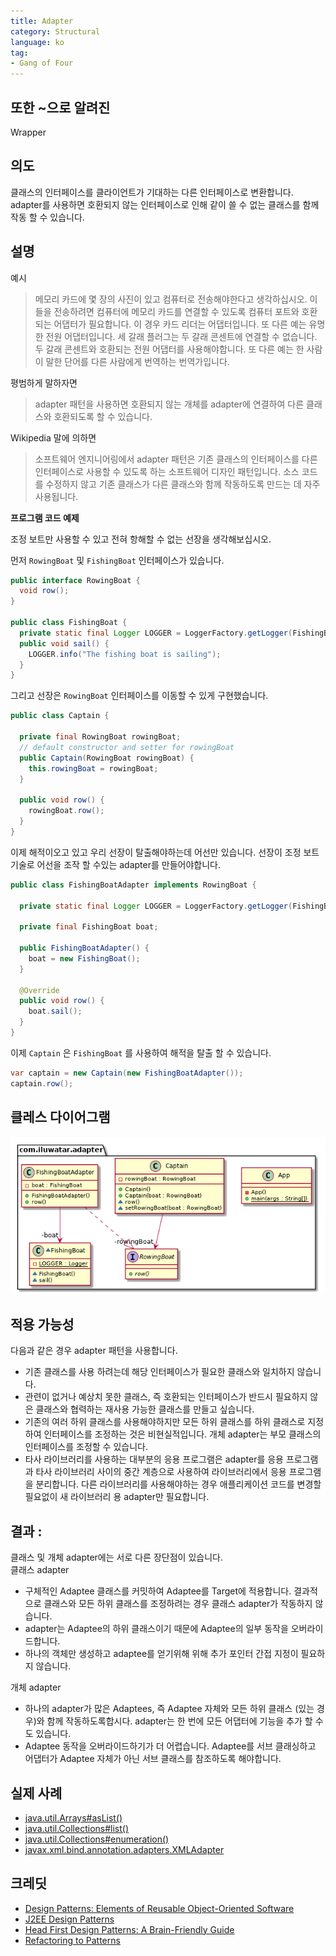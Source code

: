 ```yaml
---
title: Adapter
category: Structural
language: ko
tag:
- Gang of Four
---
```


## 또한 ~으로 알려진

Wrapper

## 의도

클래스의 인터페이스를 클라이언트가 기대하는 다른 인터페이스로 변환합니다. adapter를 사용하면 호환되지 않는 인터페이스로 인해 같이 쓸 수 없는 클래스를 함께 작동 할 수 있습니다.

## 설명

예시

> 메모리 카드에 몇 장의 사진이 있고 컴퓨터로 전송해야한다고 생각하십시오. 이들을 전송하려면 컴퓨터에 메모리 카드를 연결할 수 있도록 컴퓨터 포트와 호환되는 어댑터가 필요합니다. 이 경우 카드 리더는 어댑터입니다. 또 다른 예는 유명한 전원 어댑터입니다. 세 갈래 플러그는 두 갈래 콘센트에 연결할 수 없습니다. 두 갈래 콘센트와 호환되는 전원 어댑터를 사용해야합니다. 또 다른 예는 한 사람이 말한 단어를 다른 사람에게 번역하는 번역가입니다.

평범하게 말하자면

> adapter 패턴을 사용하면 호환되지 않는 개체를 adapter에 연결하여 다른 클래스와 호환되도록 할 수 있습니다.

Wikipedia 말에 의하면

> 소프트웨어 엔지니어링에서 adapter 패턴은 기존 클래스의 인터페이스를 다른 인터페이스로 사용할 수 있도록 하는 소프트웨어 디자인 패턴입니다. 소스 코드를 수정하지 않고 기존 클래스가 다른 클래스와 함께 작동하도록 만드는 데 자주 사용됩니다.

**프로그램 코드 예제**

조정 보트만 사용할 수 있고 전혀 항해할 수 없는 선장을 생각해보십시오.

먼저 `RowingBoat` 및 `FishingBoat` 인터페이스가 있습니다.

```java
public interface RowingBoat {
  void row();
}

public class FishingBoat {
  private static final Logger LOGGER = LoggerFactory.getLogger(FishingBoat.class);
  public void sail() {
    LOGGER.info("The fishing boat is sailing");
  }
}
```

그리고 선장은 `RowingBoat` 인터페이스를 이동할 수 있게 구현했습니다.

```java
public class Captain {

  private final RowingBoat rowingBoat;
  // default constructor and setter for rowingBoat
  public Captain(RowingBoat rowingBoat) {
    this.rowingBoat = rowingBoat;
  }

  public void row() {
    rowingBoat.row();
  }
}
```

이제 해적이오고 있고 우리 선장이 탈출해야하는데 어선만 있습니다. 선장이 조정 보트 기술로 어선을 조작 할 수있는 adapter를 만들어야합니다.

```java
public class FishingBoatAdapter implements RowingBoat {

  private static final Logger LOGGER = LoggerFactory.getLogger(FishingBoatAdapter.class);

  private final FishingBoat boat;

  public FishingBoatAdapter() {
    boat = new FishingBoat();
  }

  @Override
  public void row() {
    boat.sail();
  }
}
```

이제 `Captain` 은 `FishingBoat` 를 사용하여 해적을 탈출 할 수 있습니다.

```java
var captain = new Captain(new FishingBoatAdapter());
captain.row();
```

## 클레스 다이어그램

![alt text](./etc/adapter.urm.png)

## 적용 가능성

다음과 같은 경우 adapter 패턴을 사용합니다.

- 기존 클래스를 사용 하려는데 해당 인터페이스가 필요한 클래스와 일치하지 않습니다.
- 관련이 없거나 예상치 못한 클래스, 즉 호환되는 인터페이스가 반드시 필요하지 않은 클래스와 협력하는 재사용 가능한 클래스를 만들고 싶습니다.
- 기존의 여러 하위 클래스를 사용해야하지만 모든 하위 클래스를 하위 클래스로 지정하여 인터페이스를 조정하는 것은 비현실적입니다. 개체 adapter는 부모 클래스의 인터페이스를 조정할 수 있습니다.
- 타사 라이브러리를 사용하는 대부분의 응용 프로그램은 adapter를 응용 프로그램과 타사 라이브러리 사이의 중간 계층으로 사용하여 라이브러리에서 응용 프로그램을 분리합니다. 다른 라이브러리를 사용해야하는 경우 애플리케이션 코드를 변경할 필요없이 새 라이브러리 용 adapter만 필요합니다.

## 결과 :

클래스 및 개체 adapter에는 서로 다른 장단점이 있습니다. <br>클래스 adapter

- 구체적인 Adaptee 클래스를 커밋하여 Adaptee를 Target에 적용합니다. 결과적으로 클래스와 모든 하위 클래스를 조정하려는 경우 클래스 adapter가 작동하지 않습니다.
- adapter는 Adaptee의 하위 클래스이기 때문에 Adaptee의 일부 동작을 오버라이드합니다.
- 하나의 객체만 생성하고 adaptee를 얻기위해 위해 추가 포인터 간접 지정이 필요하지 않습니다.

개체 adapter

- 하나의 adapter가 많은 Adaptees, 즉 Adaptee 자체와 모든 하위 클래스 (있는 경우)와 함께 작동하도록합시다. adapter는 한 번에 모든 어댑터에 기능을 추가 할 수도 있습니다.
- Adaptee 동작을 오버라이드하기가 더 어렵습니다. Adaptee를 서브 클래싱하고 어댑터가 Adaptee 자체가 아닌 서브 클래스를 참조하도록 해야합니다.

## 실제 사례

- [java.util.Arrays#asList()](http://docs.oracle.com/javase/8/docs/api/java/util/Arrays.html#asList%28T...%29)
- [java.util.Collections#list()](https://docs.oracle.com/javase/8/docs/api/java/util/Collections.html#list-java.util.Enumeration-)
- [java.util.Collections#enumeration()](https://docs.oracle.com/javase/8/docs/api/java/util/Collections.html#enumeration-java.util.Collection-)
- [javax.xml.bind.annotation.adapters.XMLAdapter](http://docs.oracle.com/javase/8/docs/api/javax/xml/bind/annotation/adapters/XmlAdapter.html#marshal-BoundType-)

## 크레딧

- [Design Patterns: Elements of Reusable Object-Oriented Software](https://www.amazon.com/gp/product/0201633612/ref=as_li_tl?ie=UTF8&camp=1789&creative=9325&creativeASIN=0201633612&linkCode=as2&tag=javadesignpat-20&linkId=675d49790ce11db99d90bde47f1aeb59)
- [J2EE Design Patterns](https://www.amazon.com/gp/product/0596004273/ref=as_li_tl?ie=UTF8&camp=1789&creative=9325&creativeASIN=0596004273&linkCode=as2&tag=javadesignpat-20&linkId=48d37c67fb3d845b802fa9b619ad8f31)
- [Head First Design Patterns: A Brain-Friendly Guide](https://www.amazon.com/gp/product/0596007124/ref=as_li_tl?ie=UTF8&camp=1789&creative=9325&creativeASIN=0596007124&linkCode=as2&tag=javadesignpat-20&linkId=6b8b6eea86021af6c8e3cd3fc382cb5b)
- [Refactoring to Patterns](https://www.amazon.com/gp/product/0321213351/ref=as_li_tl?ie=UTF8&camp=1789&creative=9325&creativeASIN=0321213351&linkCode=as2&tag=javadesignpat-20&linkId=2a76fcb387234bc71b1c61150b3cc3a7)
